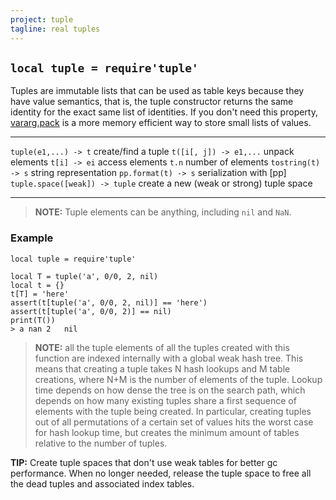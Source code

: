 ```yaml
---
project: tuple
tagline: real tuples
---
```


## `local tuple = require'tuple'`

Tuples are immutable lists that can be used as table keys because they have
value semantics, that is, the tuple constructor returns the same identity
for the exact same list of identities. If you don't need this property,
[vararg.pack] is a more memory efficient way to store small lists of values.

[vararg.pack]: vararg.html#pack

-------------------------------- ---------------------------------------------
`tuple(e1,...) -> t`					create/find a tuple
`t([i[, j]) -> e1,...`				unpack elements
`t[i] -> ei`							access elements
`t.n`										number of elements
`tostring(t) -> s`					string representation
`pp.format(t) -> s`					serialization with [pp]
`tuple.space([weak]) -> tuple`	create a new (weak or strong) tuple space
-------------------------------- ---------------------------------------------

> __NOTE:__ Tuple elements can be anything, including `nil` and `NaN`.

### Example

~~~{.lua}
local tuple = require'tuple'

local T = tuple('a', 0/0, 2, nil)
local t = {}
t[T] = 'here'
assert(t[tuple('a', 0/0, 2, nil)] == 'here')
assert(t[tuple('a', 0/0, 2)] == nil)
print(T())
> a	nan	2	nil
~~~

> __NOTE:__ all the tuple elements of all the tuples created with this
function are indexed internally with a global weak hash tree. This means that
creating a tuple takes N hash lookups and M table creations, where N+M is the
number of elements of the tuple. Lookup time depends on how dense the tree is
on the search path, which depends on how many existing tuples share a first
sequence of elements with the tuple being created. In particular, creating
tuples out of all permutations of a certain set of values hits the worst case
for hash lookup time, but creates the minimum amount of tables relative to
the number of tuples.

__TIP:__ Create tuple spaces that don't use weak tables for better gc
performance. When no longer needed, release the tuple space to free all
the dead tuples and associated index tables.
